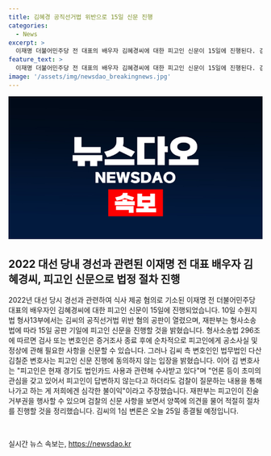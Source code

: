 ```yaml
---
title: 김혜경 공직선거법 위반으로 15일 신문 진행
categories:
  - News
excerpt: >
  이재명 더불어민주당 전 대표의 배우자 김혜경씨에 대한 피고인 신문이 15일에 진행된다. 김씨의 공직선거법 위반 혐의 공판에서 재판부는 15일 공판 기일에 피고인 신문을 진행할 것으로 밝혔다. 김씨 측 변호인은 피고인 신문에 동의하지 않는 입장을 밝히며, 검찰은 피고인의 답변 태도 등을 확인하기 위해 신문을 진행할 계획이라고 밝혔다. 재판부는 피고인이 진술 거부권을 행사할 수 있으며, 양쪽 의견을 듣고 적절히 절차를 진행할 예정이다. 김씨의 1심 변론은 오늘 25일에 종결될 예정이다. (단어 수: 95)
feature_text: >
  이재명 더불어민주당 전 대표의 배우자 김혜경씨에 대한 피고인 신문이 15일에 진행된다. 김씨의 공직선거법 위반 혐의 공판에서 재판부는 15일 공판 기일에 피고인 신문을 진행할 것으로 밝혔다. 김씨 측 변호인은 피고인 신문에 동의하지 않는 입장을 밝히며, 검찰은 피고인의 답변 태도 등을 확인하기 위해 신문을 진행할 계획이라고 밝혔다. 재판부는 피고인이 진술 거부권을 행사할 수 있으며, 양쪽 의견을 듣고 적절히 절차를 진행할 예정이다. 김씨의 1심 변론은 오늘 25일에 종결될 예정이다. (단어 수: 95)
image: '/assets/img/newsdao_breakingnews.jpg'
---
```


<p><img src="/assets/img/newsdao_breakingnews.jpg" alt="ranknews 속보" /></p>

<h2 data-ke-size="size26">2022 대선 당내 경선과 관련된 이재명 전 대표 배우자 김혜경씨, 피고인 신문으로 법정 절차 진행</h2>

<p>2022년 대선 당시 경선과 관련하여 식사 제공 혐의로 기소된 이재명 전 더불어민주당 대표의 배우자인 김혜경씨에 대한 피고인 신문이 15일에 진행되었습니다. 10일 수원지법 형사13부에서는 김씨의 공직선거법 위반 혐의 공판이 열렸으며, 재판부는 형사소송법에 따라 15일 공판 기일에 피고인 신문을 진행할 것을 밝혔습니다. 형사소송법 296조에 따르면 검사 또는 변호인은 증거조사 종료 후에 순차적으로 피고인에게 공소사실 및 정상에 관해 필요한 사항을 신문할 수 있습니다. 그러나 김씨 측 변호인인 법무법인 다산 김칠준 변호사는 피고인 신문 진행에 동의하지 않는 입장을 밝혔습니다. 이어 김 변호사는 "피고인은 현재 경기도 법인카드 사용과 관련해 수사받고 있다"며 "언론 등이 초미의 관심을 갖고 있어서 피고인이 답변하지 않는다고 하더라도 검찰이 질문하는 내용을 통해 나가고 하는 게 저희에겐 심각한 불이익"이라고 주장했습니다. 재판부는 피고인이 진술 거부권을 행사할 수 있으며 검찰의 신문 사항을 보면서 양쪽에 의견을 물어 적절히 절차를 진행할 것을 정리했습니다. 
김씨의 1심 변론은 오늘 25일 종결될 예정입니다.</p>

<p data-ke-size="size16">&nbsp;</p>
실시간 뉴스 속보는, <a href="https://newsdao.kr" rel="dofollow">https://newsdao.kr</a>


